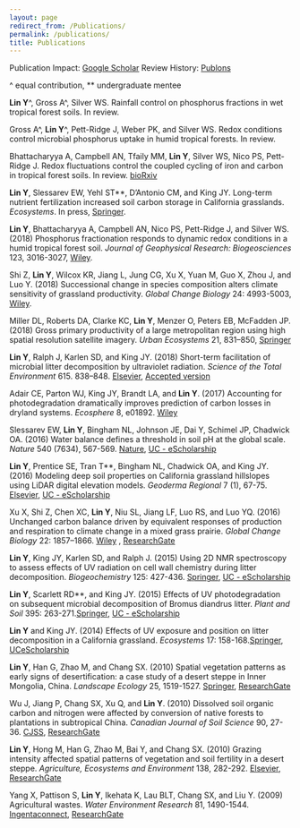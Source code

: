```yaml
---
layout: page
redirect_from: /Publications/
permalink: /publications/
title: Publications
---
```

Publication Impact:
[Google Scholar](https://scholar.google.com/citations?hl=en&user=TZ2NznwAAAAJ&view_op=list_works&sortby=pubdate)  Review History:
[Publons](https://publons.com/a/339957/)


^ equal contribution, ** undergraduate mentee

__Lin Y__^, Gross A^, Silver WS. Rainfall control on phosphorus fractions in wet tropical forest soils. In review.

Gross A^, __Lin Y__^, Pett-Ridge J, Weber PK, and Silver WS. Redox conditions control microbial phosphorus uptake in humid tropical forests. In review.  

Bhattacharyya A, Campbell AN, Tfaily MM, __Lin Y__, Silver WS, Nico PS, Pett-Ridge J. Redox fluctuations control the coupled cycling of iron and carbon in tropical forest soils. In review. [bioRxiv](https://doi.org/10.1101/312108)

__Lin Y__, Slessarev EW, Yehl ST**, D’Antonio CM, and King JY. Long-term nutrient fertilization increased soil carbon storage in California grasslands. _Ecosystems_. In press, [Springer](https://doi.org/10.1007/s10021-018-0300-y). 

__Lin Y__, Bhattacharyya A, Campbell AN, Nico PS, Pett-Ridge J, and Silver WS. (2018) Phosphorus fractionation responds to dynamic redox conditions in a humid tropical forest soil. _Journal of Geophysical Research: Biogeosciences_ 123, 3016-3027, [Wiley](https://doi.org/10.1029/2018JG004420).

Shi Z, __Lin Y__, Wilcox KR, Jiang L, Jung CG, Xu X, Yuan M, Guo X, Zhou J, and Luo Y.  (2018) Successional change in species composition alters climate
sensitivity of grassland productivity. _Global Change Biology_ 24: 4993-5003, [Wiley](https://onlinelibrary.wiley.com/doi/abs/10.1111/gcb.14333).

Miller DL, Roberts DA, Clarke KC, __Lin Y__, Menzer O, Peters EB, McFadden JP. (2018) Gross primary productivity of a large metropolitan region using high spatial resolution satellite imagery. _Urban Ecosystems_ 21, 831–850,  [Springer](https://link.springer.com/article/10.1007%2Fs11252-018-0769-3)

__Lin Y__, Ralph J, Karlen SD, and King JY. (2018) Short-term facilitation of microbial litter decomposition by ultraviolet radiation. _Science of the Total Environment_ 615. 838–848. [Elsevier](https://doi.org/10.1016/j.scitotenv.2017.09.239), [Accepted version](/files/17_Lin_STOTEN.pdf)


Adair CE, Parton WJ, King JY, Brandt LA, and __Lin Y__. (2017) Accounting for photodegradation dramatically improves prediction of carbon losses in dryland systems. _Ecosphere_ 8, e01892. [Wiley](http://onlinelibrary.wiley.com/doi/10.1002/ecs2.1892/full)

Slessarev EW, __Lin Y__, Bingham NL, Johnson JE, Dai Y, Schimel JP, Chadwick OA. (2016) Water balance defines a threshold in soil pH at the global scale. _Nature_ 540 (7634), 567-569. [Nature](https://www.nature.com/nature/journal/v540/n7634/full/nature20139.html), [UC - eScholarship](http://escholarship.org/uc/item/30f631wk)

__Lin Y__, Prentice SE, Tran T**, Bingham NL, Chadwick OA, and King JY. (2016) Modeling deep soil properties on California grassland hillslopes using LiDAR digital elevation models. _Geoderma Regional_ 7 (1), 67-75. [Elsevier](http://dx.doi.org/10.1016/j.geodrs.2016.01.005), [UC - eScholarship]()

Xu X, Shi Z, Chen XC, __Lin Y__, Niu SL, Jiang LF, Luo RS, and Luo YQ. (2016) Unchanged carbon balance driven by equivalent responses of production and respiration to climate change in a mixed grass prairie. _Global Change Biology_ 22: 1857–1866. [Wiley](http://dx.doi.org/10.1111/gcb.13192) , [ResearchGate](https://www.researchgate.net/profile/Xia_Xu7/publication/287109837_Unchanged_carbon_balance_driven_by_equivalent_responses_of_production_and_respiration_to_climate_change_in_a_mixed_grass_prairie/links/5683077c08aebccc4e0e1f66.pdf?origin=publication_list)

__Lin Y__, King JY, Karlen SD, and Ralph J. (2015) Using 2D NMR spectroscopy to assess effects of UV radiation on cell wall chemistry during litter decomposition. _Biogeochemistry_ 125: 427-436. [Springer](http://dx.doi.org/10.1007/s10533-015-0132-1), [UC - eScholarship](http://escholarship.org/uc/item/7bn271zr)

__Lin Y__, Scarlett RD**, and King JY. (2015) Effects of UV photodegradation on subsequent microbial decomposition of Bromus diandrus litter. _Plant and Soil_ 395: 263-271.[Springer](http://dx.doi.org/10.1007/s11104-015-2551-0),  [UC - eScholarship](http://escholarship.org/uc/item/1521m9nt)

__Lin Y__ and King JY. (2014) Effects of UV exposure and position on litter decomposition in a California grassland. _Ecosystems_ 17: 158-168.[Springer](http://dx.doi.org/10.1007/s10021-013-9712-x), [UCeScholarship](http://escholarship.org/uc/item/3gq114q4)

__Lin Y__, Han G, Zhao M, and Chang SX. (2010) Spatial vegetation patterns as early signs of desertification: a case study of a desert steppe in Inner Mongolia, China. _Landscape Ecology_ 25, 1519-1527. [Springer](http://dx.doi.org/10.1007/s10980-010-9520-z), [ResearchGate](http://www.researchgate.net/profile/Yang_Lin3/publication/226136142_Spatial_vegetation_patterns_as_early_signs_of_desertification_a_case_study_of_a_desert_steppe_in_Inner_Mongolia_China/links/00b7d52460ff84e129000000.pdf)

Wu J, Jiang P, Chang SX, Xu Q, and __Lin Y__. (2010) Dissolved soil organic carbon and nitrogen were affected by conversion of native forests to plantations in subtropical China. _Canadian Journal of Soil Science_ 90, 27-36. [CJSS](http://pubs.aic.ca/doi/abs/10.4141/CJSS09030), [ResearchGate](http://www.researchgate.net/profile/Yang_Lin3/publication/250386297_Dissolved_soil_organic_carbon_and_nitrogen_were_affected_by_conversion_of_native_forests_to_plantations_in_subtropical_China/links/0c960533f3a4018689000000.pdf)

__Lin Y__, Hong M, Han G, Zhao M, Bai Y, and Chang SX. (2010) Grazing intensity affected spatial patterns of vegetation and soil fertility in a desert steppe. _Agriculture, Ecosystems and Environment_ 138, 282-292. [Elsevier](http://dx.doi.org/10.1016/j.agee.2010.05.013), [ResearchGate](http://eco.ibcas.ac.cn/group/baiyf/pdf/Lin_AEE_2010.PDF)

Yang X, Pattison S, __Lin Y__, Ikehata K, Lau BLT, Chang SX, and Liu Y. (2009) Agricultural wastes. _Water Environment Research_ 81, 1490-1544. [Ingentaconnect](http://www.ingentaconnect.com/content/wef/wer/2009/00000081/00000010/art00019), [ResearchGate](http://www.researchgate.net/profile/Scott_Chang4/publication/250917005_Agricultural_Wastes/links/00b7d52617d46adb78000000.pdf)


